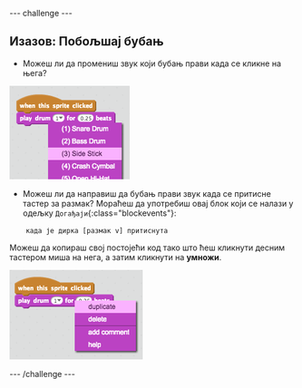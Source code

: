 \--- challenge \---

## Изазов: Побољшај бубањ

+ Можеш ли да промениш звук који бубањ прави када се кликне на њега?

![слика екрана](images/band-drum-sound.png)

+ Можеш ли да направиш да бубањ прави звук када се притисне тастер за размак? Мораћеш да употребиш овај блок који се налази у одељку `Догађаји`{:class="blockevents"}:

```blocks
    када је дирка [размак v] притиснута
```

Можеш да копираш свој постојећи код тако што ћеш кликнути десним тастером миша на нега, а затим кликнути на **умножи**.

![слика екрана](images/band-duplicate-code.png)

\--- /challenge \---